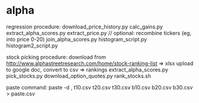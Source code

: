 alpha
=====

regression procedure:
download_price_history.py
calc_gains.py
extract_alpha_scores.py
extract_price.py
// optional: recombine tickers (eg, into price 0-20)
join_alpha_scores.py
histogram_script.py
histogram2_script.py

stock picking procedure:
download from http://www.alphastreetresearch.com/home/stock-ranking-list => xlsx
upload to google doc, convert to csv => rankings
extract_alpha_scores.py
pick_stocks.py
download_option_quotes.py
rank_stocks.sh

paste command:
paste -d , t10.csv t20.csv t30.csv b10.csv b20.csv b30.csv > paste.csv


